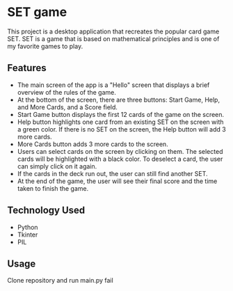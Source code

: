 # SET game

This project is a desktop application that recreates the popular card game SET. SET is a game that is based on mathematical principles and is one of my favorite games to play.

## Features
- The main screen of the app is a "Hello" screen that displays a brief overview of the rules of the game.
- At the bottom of the screen, there are three buttons: Start Game, Help, and More Cards, and a Score field.
- Start Game button displays the first 12 cards of the game on the screen.
- Help button highlights one card from an existing SET on the screen with a green color. If there is no SET on the screen, the Help button will add 3 more cards.
- More Cards button adds 3 more cards to the screen.
- Users can select cards on the screen by clicking on them. The selected cards will be highlighted with a black color. To deselect a card, the user can simply click on it again.
- If the cards in the deck run out, the user can still find another SET.
- At the end of the game, the user will see their final score and the time taken to finish the game.

## Technology Used
- Python
- Tkinter
- PIL

## Usage
Clone repository and run main.py fail
